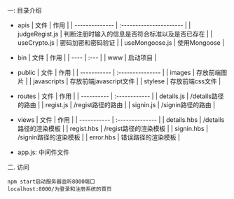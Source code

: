 一: 目录介绍
* apis
  | 文件             | 作用                      |
  | -------------- | :---------------------- |
  | judgeRegist.js | 判断注册时输入的信息是否符合标准以及是否已存在 |
  | useCrypto.js   | 密码加密和密码验证               |
  | useMongoose.js | 使用Mongoose              |

* bin
  | 文件   | 作用   |
  | ---- | :--- |
  | www  | 启动项目 |

* public
  | 文件          | 作用               |
  | ----------- | :--------------- |
  | images      | 存放前端图片           |
  | javascripts | 存放前端javascript文件 |
  | stylese     | 存放前端css文件        |

* routes
  | 文件         | 作用            |
  | ---------- | :------------ |
  | details.js | /details路径的路由 |
  | regist.js  | /regist路径的路由  |
  | signin.js  | /signin路径的路由  |

* views
  | 文件          | 作用              |
  | ----------- | :-------------- |
  | details.hbs | /details路径的渲染模板 |
  | regist.hbs  | /regist路径的渲染模板  |
  | signin.hbs  | /signin路径的渲染模板  |
  | error.hbs   | 错误路径的渲染模板       |

* app.js: 中间件文件

二. 访问
```
npm start启动服务器监听8000端口
localhost:8000/为登录和注册系统的首页
```





